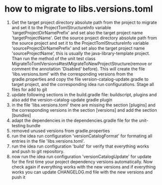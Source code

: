# how to migrate to libs.versions.toml

1. Get the target project directory absolute path from the project to migrate and set it to the ProjectTomlStructureInfo 
   variable 'targetProjectDirNamePrefix' and set also the target project name 'targetProjectName'. Get the source 
   project directory absolute path from the source project and set it to the ProjectTomlStructureInfo variable 
   'sourceProjectDirNamePrefix' and set also the target project name 'sourceProjectName', this is usually the 
   java-library-template project. Than run the method of the unit test class 
   MigrateToTomlVersions#testMigrateToNewProjectStructure(remove or comment the annotation 'Disabled' before). This will
   create the file 'libs.versions.toml' with the corresponding versions from the gradle.properties and copy the file
   version-catalog-update.gradle to target project, and the corresponding idea run configurations. Stage all files for 
   add to git
2. update following sections in the build.gradle file: buildscript, plugins and also add the version-catalog-update
   gradle plugin
3. in the file 'libs.versions.toml' there are missing the section [plugins] and the corresponding versions in the
   section [versions] and add the section [bundles]
4. adapt the dependencies in the dependencies.gradle file for the unit-testing bundle
5. removed unused versions from gradle.properties
6. run the idea run configuration 'versionCatalogFormat' for formating all entries in the file 'libs.versions.toml'.
7. run the idea run configuration 'build' for verify that everything works and push to git repository.
8. now run the idea run configuration 'versionCatalogUpdate' for update for the first time your project dependency 
   versions automatically. Now check again if everything works with the new versions and if everything works you can
   update CHANGELOG.md file with the new versions and push it
